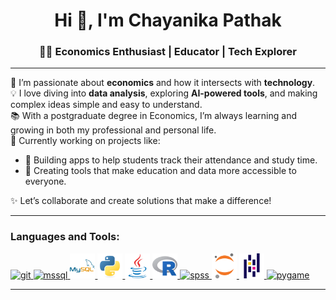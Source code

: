 <h1 align="center">Hi 👋, I'm Chayanika Pathak</h1>
<h3 align="center">👩‍💻 Economics Enthusiast | Educator | Tech Explorer</h3>

---

🌱 I’m passionate about **economics** and how it intersects with **technology**.  
💡 I love diving into **data analysis**, exploring **AI-powered tools**, and making complex ideas simple and easy to understand.  
📚 With a postgraduate degree in Economics, I’m always learning and growing in both my professional and personal life.  
🚀 Currently working on projects like:  
- 📱 Building apps to help students track their attendance and study time.  
- 🌟 Creating tools that make education and data more accessible to everyone.  

✨ Let’s collaborate and create solutions that make a difference!

---

<h3 align="left">Languages and Tools:</h3>
<p align="left">
  <a href="https://git-scm.com/" target="_blank" rel="noreferrer"> 
    <img src="https://www.vectorlogo.zone/logos/git-scm/git-scm-icon.svg" alt="git" width="40" height="40"/> 
  </a> 
  <a href="https://www.microsoft.com/en-us/sql-server" target="_blank" rel="noreferrer"> 
    <img src="https://www.svgrepo.com/show/303229/microsoft-sql-server-logo.svg" alt="mssql" width="40" height="40"/> 
  </a> 
  <a href="https://www.mysql.com/" target="_blank" rel="noreferrer"> 
    <img src="https://raw.githubusercontent.com/devicons/devicon/master/icons/mysql/mysql-original-wordmark.svg" alt="mysql" width="40" height="40"/> 
  </a> 
  <a href="https://www.python.org" target="_blank" rel="noreferrer"> 
    <img src="https://raw.githubusercontent.com/devicons/devicon/master/icons/python/python-original.svg" alt="python" width="40" height="40"/> 
  </a>
  <a href="https://www.java.com" target="_blank" rel="noreferrer">
    <img src="https://raw.githubusercontent.com/devicons/devicon/master/icons/java/java-original.svg" alt="java" width="40" height="40"/>
  </a>
  <a href="https://www.r-project.org" target="_blank" rel="noreferrer">
    <img src="https://raw.githubusercontent.com/devicons/devicon/master/icons/r/r-original.svg" alt="r" width="40" height="40"/>
  </a>
  <a href="https://www.ibm.com/analytics/spss-statistics-software" target="_blank" rel="noreferrer">
    <img src="https://upload.wikimedia.org/wikipedia/commons/7/7e/SPSS_Logo.png" alt="spss" width="40" height="40"/>
  </a>
  <a href="https://jupyter.org" target="_blank" rel="noreferrer">
    <img src="https://raw.githubusercontent.com/devicons/devicon/master/icons/jupyter/jupyter-original.svg" alt="jupyter" width="40" height="40"/>
  </a>
  <a href="https://pandas.pydata.org/" target="_blank" rel="noreferrer">
    <img src="https://raw.githubusercontent.com/devicons/devicon/master/icons/pandas/pandas-original.svg" alt="pandas" width="40" height="40"/>
  </a>
  <a href="https://www.pygame.org/" target="_blank" rel="noreferrer">
    <img src="https://upload.wikimedia.org/wikipedia/commons/7/7a/Pygame_logo.svg" alt="pygame" width="40" height="40"/>
  </a>
</p>

---

